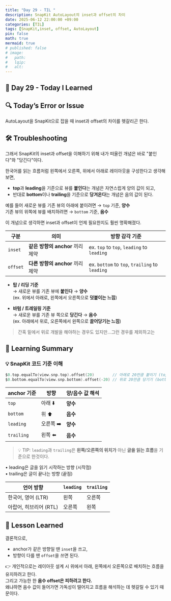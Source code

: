 ```yaml
---
title: "Day 29 - TIL "
description: SnapKit AutoLayout의 inset과 offset의 차이
date: 2025-06-12 22:00:00 +09:00
categories: [TIL]
tags: [SnapKit,inset, offset, AutoLayout]
pin: false
math: true
mermaid: true
# published: false
# image:
#   path:
#   lqip: 
#   alt: 
---
```

 
## 📘 Day 29 - Today I Learned

## 🔍 Today’s Error or Issue
AutoLayout을 SnapKit으로 잡을 때 inset과 offset의 차이를 헷갈리곤 한다.


## 🛠️ Troubleshooting
그래서 SnapKit의 inset과 offset을 이해하기 위해 내가 떠올린 개념은 바로 "붙인다"와 "당긴다"이다.

한국어를 읽는 흐름처럼 왼쪽에서 오른쪽, 위에서 아래로 레이아웃을 구성한다고 생각해보면,
- **top**과 **leading**을 기준으로 뷰를 **붙인다**는 개념은 자연스럽게 양의 값이 되고,
- 반대로 **bottom**이나 **trailing**을 기준으로 **당겨온다**는 개념은 음의 값이 된다.

예를 들어 새로운 뷰를 기존 뷰의 아래에 붙이려면 → `top` 기준, **양수**  
기존 뷰의 위쪽에 뷰를 배치하려면 → `bottom` 기준, **음수**

이 개념으로 생각하면 inset과 offset이 언제 필요한지도 훨씬 명확해졌다.

| 구분       | 의미                             | 방향 감각 기준                                |
|------------|----------------------------------|-----------------------------------------------|
| `inset`    | **같은 방향의 anchor** 끼리 제약 | ex. `top` to `top`, `leading` to `leading`    |
| `offset`   | **다른 방향의 anchor** 끼리 제약 | ex. `bottom` to `top`, `trailing` to `leading`|

- **탑 / 리딩 기준**  
  → 새로운 뷰를 기존 뷰에 **붙인다** → **양수**  
  (ex. 위에서 아래로, 왼쪽에서 오른쪽으로 **덧붙이는 느낌**)

- **바텀 / 트레일링 기준**  
  → 새로운 뷰를 기존 뷰 쪽으로 **당긴다** → **음수**  
  (ex. 아래에서 위로, 오른쪽에서 왼쪽으로 **끌어당기는 느낌**)

> 간혹 밑에서 위로 개발을 해야하는 경우도 있지만...그런 경우를 제외하고는 

## 📝 Learning Summary  

### 💡 SnapKit 코드 기준 이해

```swift
$0.top.equalTo(view.snp.top).offset(20)        // 아래로 20만큼 붙이기 (top 기준 → 양수)
$0.bottom.equalTo(view.snp.bottom).offset(-20) // 위로 20만큼 당기기 (bottom 기준 → 음수)
```

| anchor 기준 | 방향 | 양/음수 값 해석 |
|------------|-------|-----------|
| `top` | 아래 ⬇️ | **양수** |
| `bottom` | 위 ⬆️ | **음수** |
| `leading` | 오른쪽 ➡️ | **양수** |
| `trailing` | 왼쪽 ⬅️ | **음수** |

> 💡 TIP: `leading`과 `trailing`은 **왼쪽/오른쪽의 위치가** 아닌 **글을 읽는 흐름**을 기준으로 한것이다.
 
•	leading은 글을 읽기 시작하는 방향 (시작점)  
•	trailing은 글이 끝나는 방향 (끝점) 

| 언어 방향              | `leading` | `trailing` |
|------------------------|-----------|------------|
| 한국어, 영어 (LTR)     | 왼쪽      | 오른쪽     |
| 아랍어, 히브리어 (RTL) | 오른쪽    | 왼쪽       |

## 📘 Lesson Learned
결론적으로,
- anchor가 같은 방향일 땐 `inset`을 쓰고,
- 방향이 다를 땐 `offset`을 쓰면 된다.

👉 개인적으로는 레이아웃 설계 시 위에서 아래, 왼쪽에서 오른쪽으로 배치하는 흐름을 유지하려고 한다.  
그리고 가능한 한 **음수 offset은 피하려고 한다.**  
왜냐하면 음수 값이 들어가면 가독성이 떨어지고 흐름을 해석하는 데 헷갈릴 수 있기 때문이다.